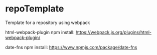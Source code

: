 # repoTemplate
Template for a repository using webpack

html-webpack-plugin npm install:
https://webpack.js.org/plugins/html-webpack-plugin/

date-fns npm install:
https://www.npmjs.com/package/date-fns